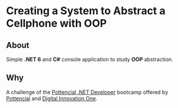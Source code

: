 # Creating a System to Abstract a Cellphone with OOP
## About
Simple **.NET 6** and **C#** console application to study **OOP** abstraction.

## Why
A challenge of the [Pottencial .NET Developer] bootcamp offered by [Pottencial] and [Digital Innovation One].

[Pottencial .NET Developer]: https://www.dio.me/bootcamp/pottencial-net-developer
[Pottencial]: https://pottencial.com.br/
[Digital Innovation One]: https://www.dio.me/
